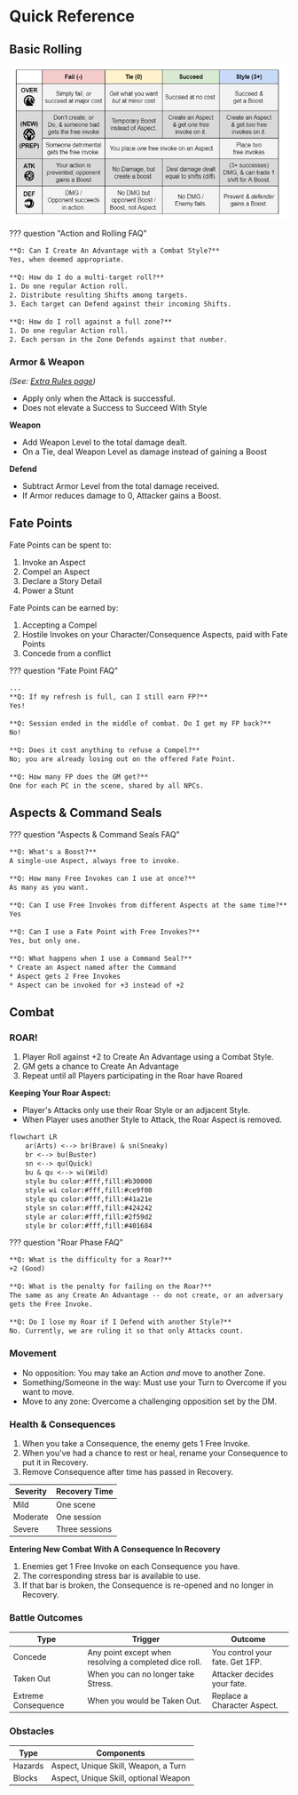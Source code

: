 # Quick Reference

## Basic Rolling

![Outcome Table](<img/outcome table.png>)

??? question "Action and Rolling FAQ"

	**Q: Can I Create An Advantage with a Combat Style?**
	Yes, when deemed appropriate.
	
	**Q: How do I do a multi-target roll?**
	1. Do one regular Action roll.
	2. Distribute resulting Shifts among targets. 
	3. Each target can Defend against their incoming Shifts.
	
	**Q: How do I roll against a full zone?**
	1. Do one regular Action roll. 
	2. Each person in the Zone Defends against that number. 

### Armor & Weapon
*(See: [Extra Rules page](adopted-rules))*

* Apply only when the Attack is successful. 
* Does not elevate a Success to Succeed With Style

**Weapon**
* Add Weapon Level to the total damage dealt. 
* On a Tie, deal Weapon Level as damage instead of gaining a Boost

**Defend**
* Subtract Armor Level from the total damage received.
* If Armor reduces damage to 0, Attacker gains a Boost. 

## Fate Points

Fate Points can be spent to:
1. Invoke an Aspect
2. Compel an Aspect
3. Declare a Story Detail
4. Power a Stunt

Fate Points can be earned by:
1. Accepting a Compel
2. Hostile Invokes on your Character/Consequence Aspects, paid with Fate Points
3. Concede from a conflict

??? question "Fate Point FAQ"

    ...
    **Q: If my refresh is full, can I still earn FP?**
	Yes!
	
	**Q: Session ended in the middle of combat. Do I get my FP back?**
	No! 
	
	**Q: Does it cost anything to refuse a Compel?**
	No; you are already losing out on the offered Fate Point. 
	
	**Q: How many FP does the GM get?**
	One for each PC in the scene, shared by all NPCs.


## Aspects & Command Seals

??? question "Aspects & Command Seals FAQ"

	**Q: What's a Boost?**
	A single-use Aspect, always free to invoke.
	
	**Q: How many Free Invokes can I use at once?**
	As many as you want. 
	
	**Q: Can I use Free Invokes from different Aspects at the same time?**
	Yes
	
	**Q: Can I use a Fate Point with Free Invokes?**
	Yes, but only one.
	
	**Q: What happens when I use a Command Seal?**
	* Create an Aspect named after the Command
	* Aspect gets 2 Free Invokes
	* Aspect can be invoked for +3 instead of +2

## Combat

### ROAR!

1. Player Roll against +2 to Create An Advantage using a Combat Style.
2. GM gets a chance to Create An Advantage
3. Repeat until all Players participating in the Roar have Roared

**Keeping Your Roar Aspect:**
*  Player's Attacks only use their Roar Style or an adjacent Style. 
*  When Player uses another Style to Attack, the Roar Aspect is removed.

```mermaid
flowchart LR
    ar(Arts) <--> br(Brave) & sn(Sneaky)
    br <--> bu(Buster)
    sn <--> qu(Quick)
    bu & qu <--> wi(Wild)
    style bu color:#fff,fill:#b30000 
    style wi color:#fff,fill:#ce9f00
    style qu color:#fff,fill:#41a21e
    style sn color:#fff,fill:#424242
    style ar color:#fff,fill:#2f59d2
    style br color:#fff,fill:#401684
```

??? question "Roar Phase FAQ"

	**Q: What is the difficulty for a Roar?**
	+2 (Good)
	
	**Q: What is the penalty for failing on the Roar?**
	The same as any Create An Advantage -- do not create, or an adversary gets the Free Invoke.
	
	**Q: Do I lose my Roar if I Defend with another Style?**
	No. Currently, we are ruling it so that only Attacks count.

### Movement

* No opposition: You may take an Action *and* move to another Zone.
* Something/Someone in the way: Must use your Turn to Overcome if you want to move.
* Move to any zone: Overcome a challenging opposition set by the DM.

### Health & Consequences

1. When you take a Consequence, the enemy gets 1 Free Invoke.
2. When you've had a chance to rest or heal, rename your Consequence to put it in Recovery. 
3. Remove Consequence after time has passed in Recovery.

| Severity | Recovery Time |
|--------|------|
| Mild | One scene |
| Moderate | One session |
| Severe | Three sessions |

**Entering New Combat With A Consequence In Recovery**
1. Enemies get 1 Free Invoke on each Consequence you have. 
2. The corresponding stress bar is available to use. 
3. If that bar is broken, the Consequence is re-opened and no longer in Recovery.

### Battle Outcomes

| Type | Trigger | Outcome |
|---------|-----|-----|
| Concede | Any point except when resolving a completed dice roll. | You control your fate. Get 1FP. |
| Taken Out | When you can no longer take Stress. | Attacker decides your fate. |
| Extreme Consequence | When you would be Taken Out. | Replace a Character Aspect. | 

### Obstacles
| Type | Components |
| ----- | -------------- |
| Hazards | Aspect, Unique Skill, Weapon, a Turn |
| Blocks | Aspect, Unique Skill, optional Weapon | 